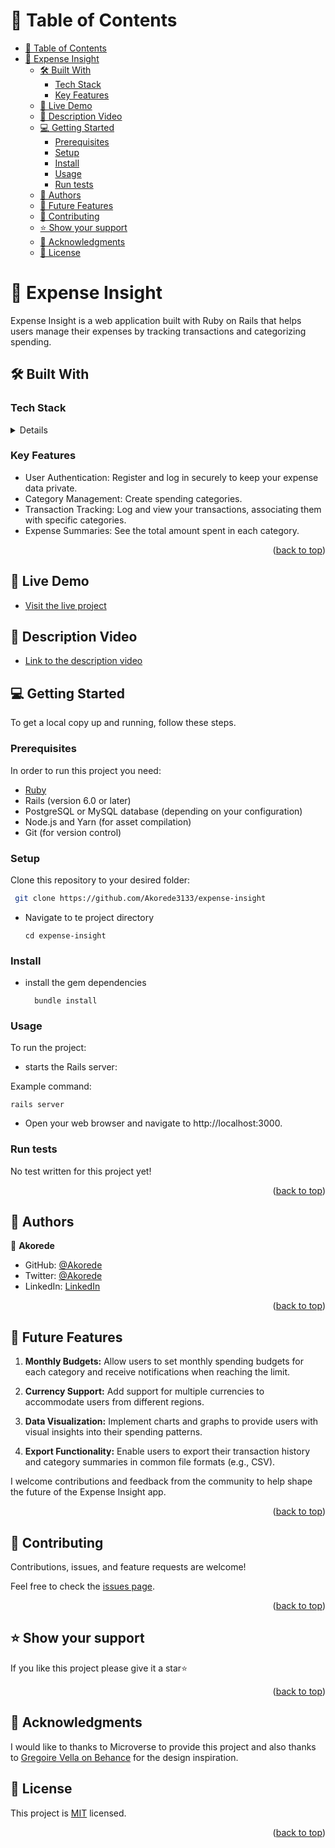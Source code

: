 # 📗 Table of Contents

- [📗 Table of Contents](#-table-of-contents)
- [📖 Expense Insight ](#-expense-insight-)
  - [🛠 Built With ](#-built-with-)
    - [Tech Stack ](#tech-stack-)
    - [Key Features ](#key-features-)
  - [🚀 Live Demo ](#-live-demo-)
  - [🚀 Description Video](#-description-video)
  - [💻 Getting Started ](#-getting-started-)
    - [Prerequisites](#prerequisites)
    - [Setup](#setup)
    - [Install](#install)
    - [Usage](#usage)
    - [Run tests](#run-tests)
  - [👥 Authors ](#-authors-)
  - [🔭 Future Features ](#-future-features-)
  - [🤝 Contributing ](#-contributing-)
  - [⭐️ Show your support ](#️-show-your-support-)
  - [🙏 Acknowledgments ](#-acknowledgments-)
  - [📝 License ](#-license-)

# 📖 Expense Insight <a name="about-project"></a>
Expense Insight is a web application built with Ruby on Rails that helps users manage their expenses by tracking transactions and categorizing spending.

## 🛠 Built With <a name="built-with"></a>

### Tech Stack <a name="tech-stack"></a>

<details>
  <ul>
    <li>
      <a href="https://www.ruby-lang.org/en/">Ruby</a>
    </li>
     <li>
      <a href="https://rubyonrails.org/">Ruby on rails </a>
    </li>
     <li>
      <a href="https://www.postgresql.org/">PostgresQL</a>
    </li>
  </ul>
</details>

### Key Features <a name="key-features"></a>

- User Authentication: Register and log in securely to keep your expense data private.
- Category Management: Create spending categories.
- Transaction Tracking: Log and view your transactions, associating them with specific categories.
- Expense Summaries: See the total amount spent in each category.
<p align="right">(<a href="#readme-top">back to top</a>)</p>

## 🚀 Live Demo <a name="live-demo"></a>

- [Visit the live project](https://expense-insight.onrender.com/)

## 🚀 Description Video<a name="video-demo"></a>

- [Link to the description video](https://www.loom.com/share/4fd09c915b7a49b784025cc5a6b34950)



## 💻 Getting Started <a name="getting-started"></a>

To get a local copy up and running, follow these steps.

### Prerequisites

In order to run this project you need:
- [ Ruby](https://www.ruby-lang.org/en/documentation/installation/)
- Rails (version 6.0 or later)
- PostgreSQL or MySQL database (depending on your configuration)
- Node.js and Yarn (for asset compilation)
- Git (for version control)

### Setup

Clone this repository to your desired folder:

```sh
 git clone https://github.com/Akorede3133/expense-insight
```
- Navigate to te project directory
  
  ```
  cd expense-insight

  ```

### Install

- install the gem dependencies
  
  ```
    bundle install

  ```
### Usage

To run the project:
-  starts the Rails server:

Example command:

```
rails server

```
- Open your web browser and navigate to http://localhost:3000.

### Run tests

No test written for this project yet!

<p align="right">(<a href="#readme-top">back to top</a>)</p>

## 👥 Authors <a name="authors"></a>

👤 **Akorede**

- GitHub: [@Akorede](https://github.com/Akorede3133)
- Twitter: [@Akorede](https://twitter.com/SaheedAkorede7)
- LinkedIn: [LinkedIn](https://www.linkedin.com/in/akorede)

<p align="right">(<a href="#readme-top">back to top</a>)</p>

## 🔭 Future Features <a name="future-features"></a>

1. **Monthly Budgets:** Allow users to set monthly spending budgets for each category and receive notifications when reaching the limit.

2. **Currency Support:** Add support for multiple currencies to accommodate users from different regions.

3. **Data Visualization:** Implement charts and graphs to provide users with visual insights into their spending patterns.

4. **Export Functionality:** Enable users to export their transaction history and category summaries in common file formats (e.g., CSV).


I welcome contributions and feedback from the community to help shape the future of the Expense Insight app.

<p align="right">(<a href="#readme-top">back to top</a>)</p>

## 🤝 Contributing <a name="contributing"></a>

Contributions, issues, and feature requests are welcome!

Feel free to check the [issues page](https://github.com/Akorede3133/expense-insight/issues).

<p align="right">(<a href="#readme-top">back to top</a>)</p>

## ⭐️ Show your support <a name="support"></a>

If you like this project please give it a star⭐️

<p align="right">(<a href="#readme-top">back to top</a>)</p>

## 🙏 Acknowledgments <a name="acknowledgements"></a>

I would like to thanks to Microverse to provide this project and also thanks to  [Gregoire Vella on Behance](https://www.behance.net/gallery/19759151/Snapscan-iOs-design-and-branding?tracking_source=) for the design inspiration.

## 📝 License <a name="license"></a>

This project is [MIT](./LICENSE) licensed.

<p align="right">
(<a href="#readme-top">back to top</a>)</p>
